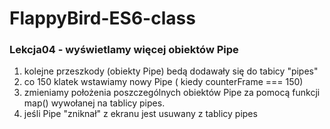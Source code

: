 # FlappyBird-ES6-class

### Lekcja04 - wyświetlamy więcej obiektów Pipe

1. kolejne przeszkody (obiekty Pipe) bedą dodawały się do tabicy "pipes"
2. co 150 klatek wstawiamy nowy Pipe ( kiedy counterFrame === 150)
3. zmieniamy położenia poszczególnych obiektów Pipe za pomocą funkcji map() wywołanej na tablicy pipes.
4. jeśli Pipe "zniknał" z ekranu jest usuwany z tablicy pipes
